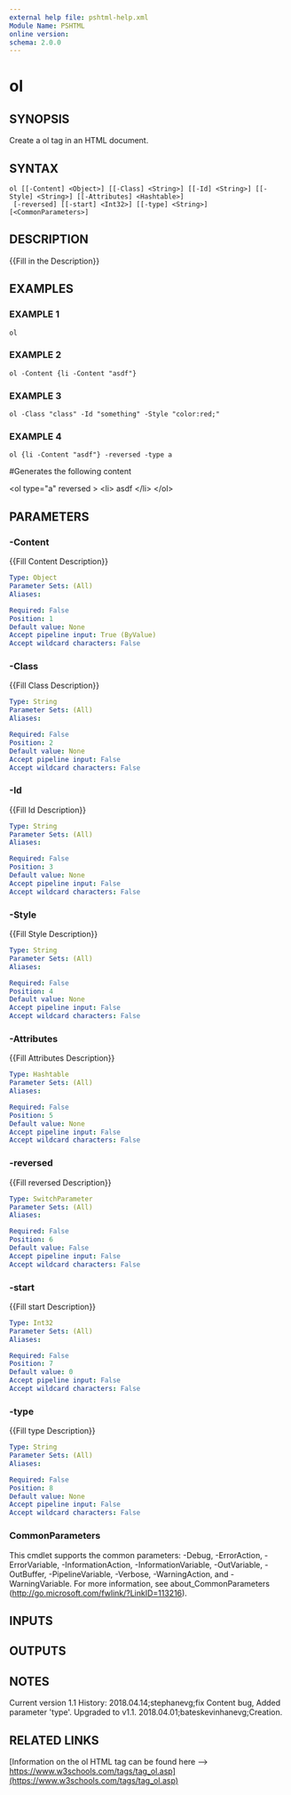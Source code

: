 ```yaml
---
external help file: pshtml-help.xml
Module Name: PSHTML
online version:
schema: 2.0.0
---
```


# ol

## SYNOPSIS
Create a ol tag in an HTML document.

## SYNTAX

```
ol [[-Content] <Object>] [[-Class] <String>] [[-Id] <String>] [[-Style] <String>] [[-Attributes] <Hashtable>]
 [-reversed] [[-start] <Int32>] [[-type] <String>] [<CommonParameters>]
```

## DESCRIPTION
{{Fill in the Description}}

## EXAMPLES

### EXAMPLE 1
```
ol
```

### EXAMPLE 2
```
ol -Content {li -Content "asdf"}
```

### EXAMPLE 3
```
ol -Class "class" -Id "something" -Style "color:red;"
```

### EXAMPLE 4
```
ol {li -Content "asdf"} -reversed -type a
```

#Generates the following content

\<ol type="a" reversed \>
    \<li\>
        asdf
    \</li\>
\</ol\>

## PARAMETERS

### -Content
{{Fill Content Description}}

```yaml
Type: Object
Parameter Sets: (All)
Aliases:

Required: False
Position: 1
Default value: None
Accept pipeline input: True (ByValue)
Accept wildcard characters: False
```

### -Class
{{Fill Class Description}}

```yaml
Type: String
Parameter Sets: (All)
Aliases:

Required: False
Position: 2
Default value: None
Accept pipeline input: False
Accept wildcard characters: False
```

### -Id
{{Fill Id Description}}

```yaml
Type: String
Parameter Sets: (All)
Aliases:

Required: False
Position: 3
Default value: None
Accept pipeline input: False
Accept wildcard characters: False
```

### -Style
{{Fill Style Description}}

```yaml
Type: String
Parameter Sets: (All)
Aliases:

Required: False
Position: 4
Default value: None
Accept pipeline input: False
Accept wildcard characters: False
```

### -Attributes
{{Fill Attributes Description}}

```yaml
Type: Hashtable
Parameter Sets: (All)
Aliases:

Required: False
Position: 5
Default value: None
Accept pipeline input: False
Accept wildcard characters: False
```

### -reversed
{{Fill reversed Description}}

```yaml
Type: SwitchParameter
Parameter Sets: (All)
Aliases:

Required: False
Position: 6
Default value: False
Accept pipeline input: False
Accept wildcard characters: False
```

### -start
{{Fill start Description}}

```yaml
Type: Int32
Parameter Sets: (All)
Aliases:

Required: False
Position: 7
Default value: 0
Accept pipeline input: False
Accept wildcard characters: False
```

### -type
{{Fill type Description}}

```yaml
Type: String
Parameter Sets: (All)
Aliases:

Required: False
Position: 8
Default value: None
Accept pipeline input: False
Accept wildcard characters: False
```

### CommonParameters
This cmdlet supports the common parameters: -Debug, -ErrorAction, -ErrorVariable, -InformationAction, -InformationVariable, -OutVariable, -OutBuffer, -PipelineVariable, -Verbose, -WarningAction, and -WarningVariable.
For more information, see about_CommonParameters (http://go.microsoft.com/fwlink/?LinkID=113216).

## INPUTS

## OUTPUTS

## NOTES
Current version 1.1
   History:
    2018.04.14;stephanevg;fix Content bug, Added parameter 'type'.
Upgraded to v1.1.
    2018.04.01;bateskevinhanevg;Creation.

## RELATED LINKS

[Information on the ol HTML tag can be found here --> https://www.w3schools.com/tags/tag_ol.asp](https://www.w3schools.com/tags/tag_ol.asp)